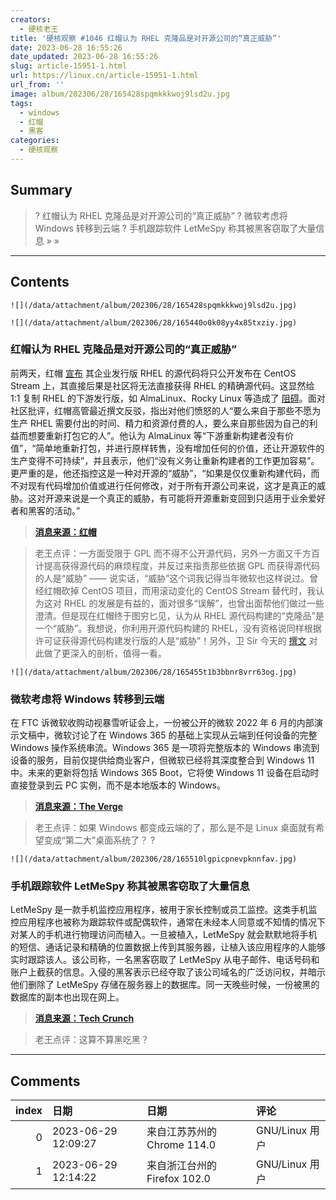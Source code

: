 ```yaml
---
creators:
  - 硬核老王
title: '硬核观察 #1046 红帽认为 RHEL 克隆品是对开源公司的“真正威胁”'
date: 2023-06-28 16:55:26
date_updated: 2023-06-28 16:55:26
slug: article-15951-1.html
url: https://linux.cn/article-15951-1.html
url_from: ''
image: album/202306/28/165428spqmkkkwoj9lsd2u.jpg
tags:
  - windows
  - 红帽
  - 黑客
categories:
  - 硬核观察
---
```


## Summary

> ? 红帽认为 RHEL 克隆品是对开源公司的“真正威胁”
> ? 微软考虑将 Windows 转移到云端
> ? 手机跟踪软件 LetMeSpy 称其被黑客窃取了大量信息
> » 
> »

***

<!-- more -->

## Contents

`![](/data/attachment/album/202306/28/165428spqmkkkwoj9lsd2u.jpg)`

`![](/data/attachment/album/202306/28/165440o0k08yy4x85txziy.jpg)`

### 红帽认为 RHEL 克隆品是对开源公司的“真正威胁”

前两天，红帽 [宣布](https://linux.cn/article-15933-1.html) 其企业发行版 RHEL 的源代码将只公开发布在 CentOS Stream 上，其直接后果是社区将无法直接获得 RHEL 的精确源代码。这显然给 1:1 复制 RHEL 的下游发行版，如 AlmaLinux、Rocky Linux 等造成了 [阻碍](https://linux.cn/article-15936-1.html)。面对社区批评，红帽高管最近撰文反驳，指出对他们愤怒的人“要么来自于那些不愿为生产 RHEL 需要付出的时间、精力和资源付费的人，要么来自那些因为自己的利益而想要重新打包它的人”。他认为 AlmaLinux 等“下游重新构建者没有价值”，“简单地重新打包，并进行原样转售，没有增加任何的价值，还让开源软件的生产变得不可持续”，并且表示，他们“没有义务让重新构建者的工作更加容易”。更严重的是，他还指控这是一种对开源的“威胁”，“如果是仅仅重新构建代码，而不对现有代码增加价值或进行任何修改，对于所有开源公司来说，这才是真正的威胁。这对开源来说是一个真正的威胁，有可能将开源重新变回到只适用于业余爱好者和黑客的活动。”

> 
> **[消息来源：红帽](https://mp.weixin.qq.com/s/RELpVQ541cQgU7wkyhVjEQ)**
> 
> 
> 

> 
> 老王点评：一方面受限于 GPL 而不得不公开源代码，另外一方面又千方百计提高获得源代码的麻烦程度，并反过来指责那些依据 GPL 而获得源代码的人是“威胁” —— 说实话，“威胁”这个词我记得当年微软也这样说过。曾经红帽砍掉 CentOS 项目，而用滚动变化的 CentOS Stream 替代时，我认为这对 RHEL 的发展是有益的，面对很多“误解”，也曾出面帮他们做过一些澄清。但是现在红帽终于图穷匕见，认为从 RHEL 源代码构建的“克隆品”是一个“威胁”。我想说，你利用开源代码构建的 RHEL，没有资格说同样根据许可证获得源代码构建发行版的人是“威胁”！另外，卫 Sir 今天的 [撰文](https://mp.weixin.qq.com/s/njYYeeSMAebJRp5kUkYxKA) 对此做了更深入的剖析，值得一看。
> 
> 
> 

`![](/data/attachment/album/202306/28/165455t1b3bbnr8vrr63og.jpg)`

### 微软考虑将 Windows 转移到云端

在 FTC 诉微软收购动视暴雪听证会上，一份被公开的微软 2022 年 6 月的内部演示文稿中，微软讨论了在 Windows 365 的基础上实现从云端到任何设备的完整 Windows 操作系统串流。Windows 365 是一项将完整版本的 Windows 串流到设备的服务，目前仅提供给商业客户，但微软已经将其深度整合到 Windows 11 中。未来的更新将包括 Windows 365 Boot，它将使 Windows 11 设备在启动时直接登录到云 PC 实例，而不是本地版本的 Windows。

> 
> **[消息来源：The Verge](https://www.theverge.com/2023/6/27/23775117/microsoft-windows-11-cloud-consumer-strategy)**
> 
> 
> 

> 
> 老王点评：如果 Windows 都变成云端的了，那么是不是 Linux 桌面就有希望变成“第二大”桌面系统了？ ?
> 
> 
> 

`![](/data/attachment/album/202306/28/165510lgpicpnevpknnfav.jpg)`

### 手机跟踪软件 LetMeSpy 称其被黑客窃取了大量信息

LetMeSpy 是一款手机监控应用程序，被用于家长控制或员工监控。这类手机监控应用程序也被称为跟踪软件或配偶软件，通常在未经本人同意或不知情的情况下对某人的手机进行物理访问而植入。一旦被植入，LetMeSpy 就会默默地将手机的短信、通话记录和精确的位置数据上传到其服务器，让植入该应用程序的人能够实时跟踪该人。该公司称，一名黑客窃取了 LetMeSpy 从电子邮件、电话号码和账户上截获的信息。入侵的黑客表示已经夺取了该公司域名的广泛访问权，并暗示他们删除了 LetMeSpy 存储在服务器上的数据库。同一天晚些时候，一份被黑的数据库的副本也出现在网上。

> 
> **[消息来源：Tech Crunch](https://techcrunch.com/2023/06/27/letmespy-hacked-spyware-thousands/)**
> 
> 
> 

> 
> 老王点评：这算不算黑吃黑？
> 
> 
>

***

## Comments

|   index | 日期                | 日期                                        | 评论                                      |
|--------:|:--------------------|:--------------------------------------------|:------------------------------------------|
|       0 | 2023-06-29 12:09:27 | 来自江苏苏州的 Chrome 114.0|GNU/Linux 用户  | 已将生产环境从centos/rocky 切换到了ubuntu |
|       1 | 2023-06-29 12:14:22 | 来自浙江台州的 Firefox 102.0|GNU/Linux 用户 | 还是切换成openEuler好！                   |
